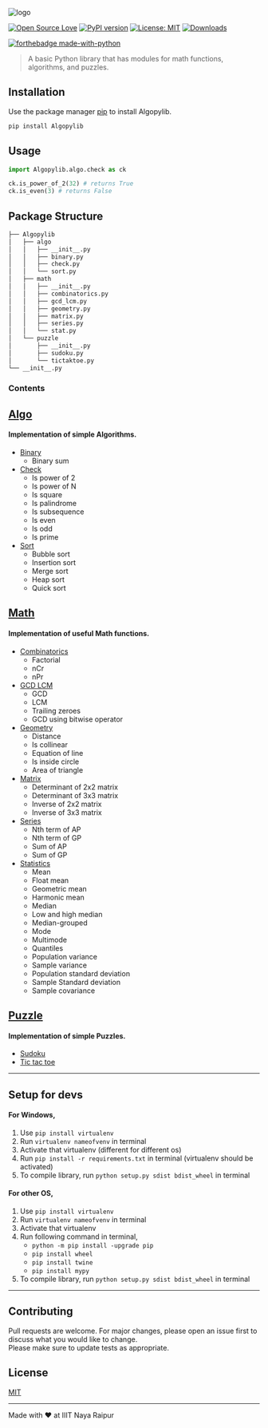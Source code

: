 ![logo](https://raw.githubusercontent.com/still-n0thing/Algopylib/main/logo.png)

[![Open Source Love](https://badges.frapsoft.com/os/v1/open-source.svg?v=103)](https://github.com/ellerbrock/open-source-badges/)
[![PyPI version](https://badge.fury.io/py/Algopylib.svg)](https://badge.fury.io/py/Algopylib)
[![License: MIT](https://img.shields.io/badge/License-MIT-yellow.svg)](https://opensource.org/licenses/MIT)
[![Downloads](https://pepy.tech/badge/algopylib)](https://pepy.tech/project/algopylib)

[![forthebadge made-with-python](http://ForTheBadge.com/images/badges/made-with-python.svg)](https://www.python.org/)

> A basic Python library that has modules for math functions, algorithms, and puzzles.

## Installation

Use the package manager [pip](https://pip.pypa.io/en/stable/) to install Algopylib.

```bash
pip install Algopylib 
```

## Usage

```python
import Algopylib.algo.check as ck

ck.is_power_of_2(32) # returns True 
ck.is_even(3) # returns False 
```

## Package Structure

```bash
├── Algopylib
│   ├── algo
│   │   ├── __init__.py
│   │   ├── binary.py
│   │   ├── check.py
│   │   └── sort.py
│   ├── math
│   │   ├── __init__.py
│   │   ├── combinatorics.py
│   │   ├── gcd_lcm.py
│   │   ├── geometry.py
│   │   ├── matrix.py
│   │   ├── series.py
│   │   └── stat.py
│   └── puzzle
│       ├── __init__.py
│       ├── sudoku.py
│       └── tictaktoe.py
└── __init__.py
```

### Contents
## [**Algo**](https://github.com/still-n0thing/Algopylib/tree/main/src/Algopylib/algo)

#### Implementation of simple Algorithms.
   - [Binary](https://github.com/still-n0thing/Algopylib/blob/main/src/Algopylib/algo/binary.py)
      - Binary sum
   - [Check](https://github.com/still-n0thing/Algopylib/blob/main/src/Algopylib/algo/check.py)
      - Is power of 2
      - Is power of N
      - Is square
      - Is palindrome
      - Is subsequence
      - Is even
      - Is odd
      - Is prime
   - [Sort](https://github.com/still-n0thing/Algopylib/blob/main/src/Algopylib/algo/sort.py)
      - Bubble sort
      - Insertion sort
      - Merge sort
      - Heap sort
      - Quick sort

## [**Math**](https://github.com/still-n0thing/Algopylib/tree/main/src/Algopylib/math)

#### Implementation of useful Math functions.
   - [Combinatorics](https://github.com/still-n0thing/Algopylib/blob/main/src/Algopylib/math/combinatorics.py)
      - Factorial
      - nCr
      - nPr
   - [GCD LCM](https://github.com/still-n0thing/Algopylib/blob/main/src/Algopylib/math/gcd_lcm.py)
      - GCD
      - LCM
      - Trailing zeroes
      - GCD using bitwise operator
   - [Geometry](https://github.com/still-n0thing/Algopylib/blob/main/src/Algopylib/math/geometry.py)
      - Distance
      - Is collinear
      - Equation of line
      - Is inside circle
      - Area of triangle
   - [Matrix](https://github.com/still-n0thing/Algopylib/blob/main/src/Algopylib/math/matrix.py)
      - Determinant of 2x2 matrix
      - Determinant of 3x3 matrix
      - Inverse of 2x2 matrix
      - Inverse of 3x3 matrix
   - [Series](https://github.com/still-n0thing/Algopylib/blob/main/src/Algopylib/math/series.py)
      - Nth term of AP
      - Nth term of GP
      - Sum of AP 
      - Sum of GP
   - [Statistics](https://github.com/still-n0thing/Algopylib/blob/main/src/Algopylib/math/stat.py)
      - Mean
      - Float mean
      - Geometric mean
      - Harmonic mean
      - Median
      - Low and high median
      - Median-grouped
      - Mode 
      - Multimode
      - Quantiles
      - Population variance
      - Sample variance
      - Population standard deviation
      - Sample Standard deviation
      - Sample covariance
       
## [**Puzzle**](https://github.com/still-n0thing/Algopylib/tree/main/src/Algopylib/puzzle)

#### Implementation of simple Puzzles.
   - [Sudoku](https://github.com/still-n0thing/Algopylib/blob/main/src/Algopylib/puzzle/sudoku.py)
   - [Tic tac toe](https://github.com/still-n0thing/Algopylib/blob/main/src/Algopylib/puzzle/tictaktoe.py)
---


## Setup for devs

#### For Windows,
1. Use ```pip install virtualenv```  
2. Run ```virtualenv nameofvenv``` in terminal  
3. Activate that virtualenv (different for different os)  
4. Run ```pip install -r requirements.txt``` in terminal (virtualenv should be activated)  
5. To compile library, run ```python setup.py sdist bdist_wheel``` in terminal   


#### For other OS,
1. Use ```pip install virtualenv```  
2. Run ```virtualenv nameofvenv``` in terminal  
3. Activate that virtualenv  
4. Run following command in terminal,  
    * ```python -m pip install -upgrade pip```
    * ```pip install wheel```  
    * ```pip install twine```
    * ```pip install mypy```  
5. To compile library, run ```python setup.py sdist bdist_wheel``` in terminal   
---

## Contributing
Pull requests are welcome. For major changes, please open an issue first to discuss what you would like to change.  
Please make sure to update tests as appropriate.

## License
[MIT](https://choosealicense.com/licenses/mit/)

---

Made with :heart: at IIIT Naya Raipur
